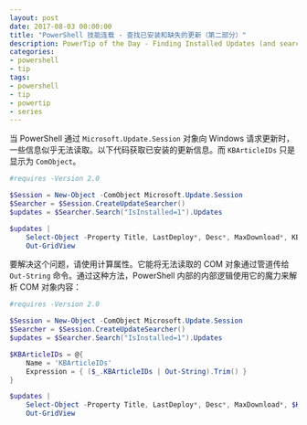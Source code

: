 ```yaml
---
layout: post
date: 2017-08-03 00:00:00
title: "PowerShell 技能连载 - 查找已安装和缺失的更新（第二部分）"
description: PowerTip of the Day - Finding Installed Updates (and searching for missing) (Part 2)
categories:
- powershell
- tip
tags:
- powershell
- tip
- powertip
- series
---
```

当 PowerShell 通过 `Microsoft.Update.Session` 对象向 Windows 请求更新时，一些信息似乎无法读取。以下代码获取已安装的更新信息。而 `KBArticleIDs` 只是显示为 `ComObject`。

```powershell
#requires -Version 2.0

$Session = New-Object -ComObject Microsoft.Update.Session
$Searcher = $Session.CreateUpdateSearcher()
$updates = $Searcher.Search("IsInstalled=1").Updates

$updates |
    Select-Object -Property Title, LastDeploy*, Desc*, MaxDownload*, KBArticleIDs |
    Out-GridView
```

要解决这个问题，请使用计算属性。它能将无法读取的 COM 对象通过管道传给 `Out-String` 命令。通过这种方法，PowerShell 内部的内部逻辑使用它的魔力来解析 COM 对象内容：

```powershell
#requires -Version 2.0

$Session = New-Object -ComObject Microsoft.Update.Session
$Searcher = $Session.CreateUpdateSearcher()
$updates = $Searcher.Search("IsInstalled=1").Updates

$KBArticleIDs = @{
    Name = 'KBArticleIDs'
    Expression = { ($_.KBArticleIDs | Out-String).Trim() }
}

$updates |
    Select-Object -Property Title, LastDeploy*, Desc*, MaxDownload*, $KBArticleIDs |
    Out-GridView
```

<!--本文国际来源：[Finding Installed Updates (and searching for missing) (Part 2)](http://community.idera.com/powershell/powertips/b/tips/posts/finding-installed-updates-and-searching-for-missing-part-2)-->
